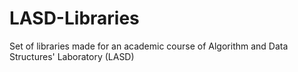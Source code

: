 # LASD-Libraries
Set of libraries made for an academic course of Algorithm and Data Structures' Laboratory (LASD)

